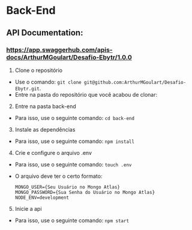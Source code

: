 # Back-End

## API Documentation:
### https://app.swaggerhub.com/apis-docs/ArthurMGoulart/Desafio-Ebytr/1.0.0

1. Clone o repositório

  - Use o comando: `git clone git@github.com:ArthurMGoulart/Desafio-Ebytr.git`.
  - Entre na pasta do repositório que você acabou de clonar:

2. Entre na pasta back-end
  
  - Para isso, use o seguinte comando: `cd back-end`

3. Instale as dependências

  - Para isso, use o seguinte comando: `npm install`

4. Crie e configure o arquivo .env
  
  - Para isso, use o seguinte comando: `touch .env`

  - O arquivo deve ter o certo formato:
    ```shell
    MONGO_USER={Seu Usuário no Mongo Atlas}
    MONGO_PASSWORD={Sua Senha do Usuário no Mongo Atlas}
    NODE_ENV=development
    ```

 5. Inicie a api
  - Para isso, use o seguinte comando: `npm start`